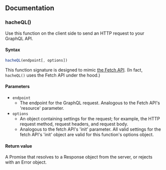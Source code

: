 ## Documentation

### hacheQL()

Use this function on the client side to send an HTTP request to your GraphQL API.

#### Syntax
```javascript
hacheQL(endpoint[, options])
```
This function signature is designed to mimic [the Fetch API](https://developer.mozilla.org/en-US/docs/Web/API/fetch). (In fact, `hacheQL()` uses the Fetch API under the hood.)  

#### Parameters
- `endpoint`  
  - The endpoint for the GraphQL request. Analogous to the Fetch API's 'resource' parameter.
- `options`
  - An object containing settings for the request; for example, the HTTP request method, request headers, and request body. 
  - Analogous to the fetch API's 'init' parameter. All valid settings for the fetch API's 'init' object are valid for this function's options object.

#### Return value
A Promise that resolves to a Response object from the server, or rejects with an Error object.